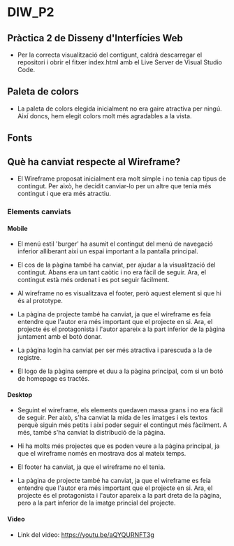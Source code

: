 # DIW_P2

## Pràctica 2 de Disseny d'Interfícies Web

- Per la correcta visualització del contigunt, caldrà descarregar el repositori i obrir el fitxer index.html amb el Live Server de Visual Studio Code.

## Paleta de colors

- La paleta de colors elegida inicialment no era gaire atractiva per ningú. Així doncs, hem elegit colors molt més agradables a la vista.

## Fonts

## Què ha canviat respecte al Wireframe?

- El Wireframe proposat inicialment era molt simple i no tenia cap tipus de contingut. Per això, he decidit canviar-lo per un altre que tenia més contingut i que era més atractiu. 

### Elements canviats

#### Mobile

- El menú estil 'burger' ha asumit el contingut del menú de navegació inferior alliberant així un espai important a la pantalla principal.

- El cos de la pàgina també ha canviat, per ajudar a la visualització del contingut. Abans era un tant caòtic i no era fàcil de seguir. Ara, el contingut està més ordenat i es pot seguir fàcilment.

- Al wireframe no es visualitzava el footer, però aquest element si que hi és al prototype.

- La pàgina de projecte també ha canviat, ja que el wireframe es feia entendre que l'autor era més important que el projecte en si. Ara, el projecte és el protagonista i l'autor apareix a la part inferior de la pàgina juntament amb el botó donar.

- La pàgina login ha canviat per ser més atractiva i parescuda a la de registre.

- El logo de la pàgina sempre et duu a la pàgina principal, com si un botó de homepage es tractés.

#### Desktop

- Seguint el wireframe, els elements quedaven massa grans i no era fàcil de seguir. Per això, s'ha canviat la mida de les imatges i els textos perquè siguin més petits i així poder seguir el contingut més fàcilment. A més, també s'ha canviat la distribució de la pàgina. 

- Hi ha molts més projectes que es poden veure a la pàgina principal, ja que el wireframe només en mostrava dos al mateix temps.

- El footer ha canviat, ja que el wireframe no el tenia.

- La pàgina de projecte també ha canviat, ja que el wireframe es feia entendre que l'autor era més important que el projecte en si. Ara, el projecte és el protagonista i l'autor apareix a la part dreta de la pàgina, pero a la part inferior de la imatge princial del projecte.

#### Video

- Link del video: https://youtu.be/aQYQURNFT3g




